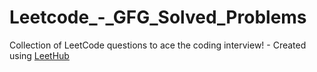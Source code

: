 # Leetcode_-_GFG_Solved_Problems
Collection of LeetCode questions to ace the coding interview! - Created using [LeetHub](https://github.com/QasimWani/LeetHub)
